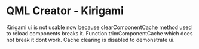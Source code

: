 QML Creator - Kirigami
=========

Kirigami ui is not usable now because clearComponentCache method used to reload components breaks it. Function trimComponentCache which does not break it dont work. Cache clearing is disabled to demonstrate ui.
